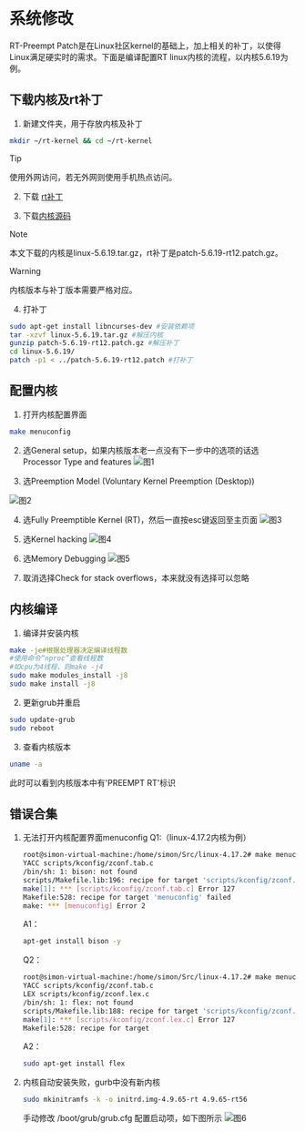 # 系统修改

RT-Preempt Patch是在Linux社区kernel的基础上，加上相关的补丁，以使得Linux满足硬实时的需求。下面是编译配置RT linux内核的流程，以内核5.6.19为例。

## 下载内核及rt补丁

1. 新建文件夹，用于存放内核及补丁

```bash
mkdir ~/rt-kernel && cd ~/rt-kernel
```

> [!Tip]
>
>使用外网访问，若无外网则使用手机热点访问。

2. 下载 [rt补丁](https://mirrors.edge.kernel.org/pub/linux/kernel/projects/rt/)

3. 下载[内核源码](https://mirrors.edge.kernel.org/pub/linux/kernel/v5.x/)

> [!Note]
>
>本文下载的内核是linux-5.6.19.tar.gz，rt补丁是patch-5.6.19-rt12.patch.gz。



> [!Warning]
>
>内核版本与补丁版本需要严格对应。

4. 打补丁
```bash
sudo apt-get install libncurses-dev #安装依赖项
tar -xzvf linux-5.6.19.tar.gz #解压内核
gunzip patch-5.6.19-rt12.patch.gz #解压补丁
cd linux-5.6.19/
patch -p1 < ../patch-5.6.19-rt12.patch #打补丁
```

## 配置内核

1. 打开内核配置界面
```bash
make menuconfig
```

2. 选General setup，如果内核版本老一点没有下一步中的选项的话选Processor Type and features
![图1](https://ftp.bmp.ovh/imgs/2020/10/489e6a9ff0a684f1.png)

3. 选Preemption Model (Voluntary Kernel Preemption (Desktop))

![图2](https://ftp.bmp.ovh/imgs/2020/10/1b18aa2359246159.png)

4. 选Fully Preemptible Kernel (RT)，然后一直按esc键返回至主页面
![图3](https://ftp.bmp.ovh/imgs/2020/10/66924a6b92b55753.png)

5. 选Kernel hacking
![图4](https://ftp.bmp.ovh/imgs/2020/10/e1c825922419dbb8.png)

6. 选Memory Debugging
![图5](https://ftp.bmp.ovh/imgs/2020/10/4b59c4383bb00e15.png)

7. 取消选择Check for stack overflows，本来就没有选择可以忽略

## 内核编译

1. 编译并安装内核
```bash
make -je#根据处理器决定编译线程数
#使用命令“nproc”查看线程数
#如cpu为4线程，则make -j4
sudo make modules_install -j8
sudo make install -j8
```

2. 更新grub并重启
```bash
sudo update-grub
sudo reboot
```

3. 查看内核版本
```bash
uname -a
```

此时可以看到内核版本中有'PREEMPT RT'标识

## 错误合集

1. 无法打开内核配置界面menuconfig
    Q1:（linux-4.17.2内核为例）
    ```bash
    root@simon-virtual-machine:/home/simon/Src/linux-4.17.2# make menuconfig
    YACC scripts/kconfig/zconf.tab.c
    /bin/sh: 1: bison: not found
    scripts/Makefile.lib:196: recipe for target 'scripts/kconfig/zconf.tab.c' failed
    make[1]: *** [scripts/kconfig/zconf.tab.c] Error 127
    Makefile:528: recipe for target 'menuconfig' failed
    make: *** [menuconfig] Error 2
    ```
    A1：
    ```bash
    apt-get install bison -y
    ```
    Q2：
    ```bash
    root@simon-virtual-machine:/home/simon/Src/linux-4.17.2# make menuconfig
    YACC scripts/kconfig/zconf.tab.c
    LEX scripts/kconfig/zconf.lex.c
    /bin/sh: 1: flex: not found
    scripts/Makefile.lib:188: recipe for target 'scripts/kconfig/zconf.lex.c' failed
    make[1]: *** [scripts/kconfig/zconf.lex.c] Error 127
    Makefile:528: recipe for target
    ```
    A2：
    ```bash
    sudo apt-get install flex
    ```

2. 内核自动安装失败，gurb中没有新内核
    ```bash
    sudo mkinitramfs -k -o initrd.img-4.9.65-rt 4.9.65-rt56
    ```
    手动修改 /boot/grub/grub.cfg 配置启动项，如下图所示
    ![图6](https://ftp.bmp.ovh/imgs/2020/10/dfe1966801ccbc43.png)

